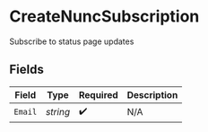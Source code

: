 # CreateNuncSubscription

Subscribe to status page updates


## Fields

| Field              | Type               | Required           | Description        |
| ------------------ | ------------------ | ------------------ | ------------------ |
| `Email`            | *string*           | :heavy_check_mark: | N/A                |